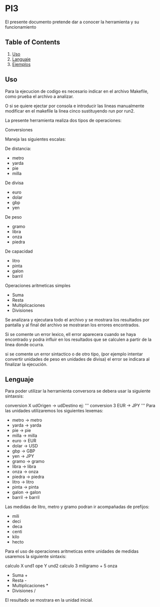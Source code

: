 # Pl3

El presente documento pretende dar a conocer la herramienta y su funcionamiento


## Table of Contents
1. [Uso](#Uso)
3. [Languaje](#Languaje)
4. [Ejemplos](#Ejemplos)


## Uso

Para la ejecucion de codigo es necesario indicar en el archivo Makefile, como prueba el archivo a analizar.

O si se quiere ejectar por consola e introducir las lineas manualmente modificar en el makefile la linea cinco sustituyendo run por run2.

La presente herramienta realiza dos tipos de operaciones:

Conversiones

Maneja las siguientes escalas:

De distancia:
- metro 
- yarda
- pie 
- milla 

De divisa
- euro
- dolar
- gbp
- yen

De peso
- gramo
- libra
- onza
- piedra

De capacidad
- litro
- pinta
- galon
- barril

Operaciones aritmeticas simples 

- Suma
- Resta
- Multiplicaciones
- Divisiones

Se analizara y ejecutara todo el archivo y se mostrara los resultados por pantalla y al final del archivo se mostraran los errores encontrados.

Si se comente un error lexico, ell error aparecera cuando se haya encontrado y podra influir en los resultados que se calculen a partir de la linea donde ocurra.

si se comente un error sintactico o de otro tipo, (por ejemplo intentar convertir unidades de peso en unidades de divisa) el error se indicara al finalizar la ejecución.

## Lenguaje

Para poder utilizar la herramienta conversora se debera usar la siguiente sintaxsis:

conversion X  udOrigen -> udDestino
ej:
'''
conversion 3 EUR -> JPY 
'''
Para las unidades utilizaremos los siguientes lexemas:
- metro -> metro
- yarda -> yarda
- pie -> pie
- milla  -> milla
- euro -> EUR
- dolar -> USD
- gbp  -> GBP
- yen  -> JPY
- gramo -> gramo
- libra -> libra
- onza -> onza
- piedra -> piedra
- litro  -> litro
- pinta -> pinta
- galon -> galon
- barril  -> barril

Las medidas de litro, metro y gramo podran ir acompañadas de prefijos:

- mili    
- deci   
- deca   
- centi  
- kilo   
- hecto   


Para el uso de operaciones aritmeticas entre unidades de medidas usaremos la siguiente sintaxis:

 calculo X und1 ope Y und2
 calculo 3 miligramo + 5 onza

- Suma +
- Resta -
- Multiplicaciones *
- Divisiones /

El resultado se mostrara en la unidad inicial.